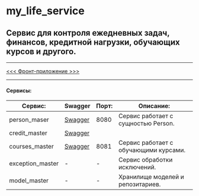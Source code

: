 # my_life_service
## Сервис для контроля ежедневных задач, финансов, кредитной нагрузки, обучающих курсов и другого.
***
[<<< Фронт-приложение >>>](https://github.com/ekip-s/my_life_service_front)
***
#### Сервисы:
| Сервис:          | Swagger                                          | Порт: | Описание:                             |
|------------------|--------------------------------------------------|-------|---------------------------------------|
| person_maser     | [Swagger](http://localhost:8080/swagger-ui.html) | 8080  | Сервис работает с сущностью Person.   |
| credit_master    | [Swagger]()                                      |       |                                       |
| courses_master   | [Swagger]()                                      | 8081  | Сервис работает с обучающими курсами. |
| exception_master | -                                                | -     | Сервис обработки исключений.          |
| model_master     | -                                                | -     | Хранилище моделей и репозитариев.     |